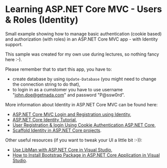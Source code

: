 # Learning ASP.NET Core MVC - Users & Roles (Identity)

Small example showing how to manage basic authentication (cookie based) and authorization (with roles) in an ASP.NET Core MVC app - with Identity support.

This sample was created for my own use during lectures, so nothing fancy here :-).

Please remember that to start this app, you have to:

- create database by using `Update-Database` (you might need to change the connection string to do that),
- to login in as a cumstomer you have to use username "john.doe@getnada.com" and password "P@ssw0rd".

More information about Identity in ASP.NET Core MVC can be found here: 

- [ASP.NET Core MVC Login and Registration using Identity](https://youtu.be/CzRM-hOe35o),
- [ASP.NET Core Identity Tutorial](https://www.tektutorialshub.com/asp-net-core/asp-net-core-identity-tutorial/),
- [User Registration & login Using Cookie Authentication ASP.NET Core](https://www.tektutorialshub.com/asp-net-core/user-registration-login-using-cookie-authentication-asp-net-core/),
- [Scaffold Identity in ASP.NET Core projects](https://learn.microsoft.com/en-us/aspnet/core/security/authentication/scaffold-identity?view=aspnetcore-7.0&tabs=visual-studio).

Other useful resources (if you want to tweak your UI a little bit :-)):

- [Use LibMan with ASP.NET Core in Visual Studio](https://learn.microsoft.com/en-us/aspnet/core/client-side/libman/libman-vs?view=aspnetcore-7.0), 
- [How to Install Bootstrap Package in ASP.NET Core Application in Visual Studio](https://www.yogihosting.com/install-bootstrap-aspnet-core/).
